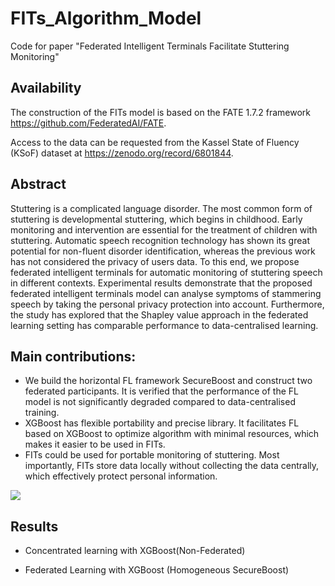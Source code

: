 # FITs_Algorithm_Model
Code for paper "Federated Intelligent Terminals Facilitate Stuttering Monitoring"

## Availability
The construction of the FITs model is based on the FATE 1.7.2 framework https://github.com/FederatedAI/FATE. 

Access to the data can be requested from the Kassel State of Fluency (KSoF) dataset at https://zenodo.org/record/6801844. 

## Abstract
Stuttering is a complicated language disorder. The most common  form of stuttering is developmental stuttering, which begins  in childhood. Early monitoring and intervention are essential  for the treatment of children with stuttering. Automatic  speech recognition technology has shown its great potential  for non-fluent disorder identification, whereas the previous  work has not considered the privacy of users  data. To  this end, we propose federated intelligent terminals for automatic  monitoring of stuttering speech in different contexts.  Experimental results demonstrate that the proposed federated  intelligent terminals model can analyse symptoms of stammering  speech by taking the personal privacy protection into  account. Furthermore, the study has explored that the Shapley  value approach in the federated learning setting has comparable  performance to data-centralised learning.

## Main contributions:
 * We build the horizontal FL framework SecureBoost and construct two federated participants. It is verified that the performance of the FL model is not significantly degraded compared to data-centralised training.
 * XGBoost has flexible portability and precise library. It facilitates FL based on XGBoost to optimize algorithm with minimal resources, which makes it easier to be used in FITs. 
 * FITs could be used for portable monitoring of stuttering. Most importantly, FITs store data locally without collecting the data centrally, which effectively protect personal information.

 ![](/images/homepage.png)
 
## Results
 * Concentrated learning with XGBoost(Non-Federated) 

 * Federated Learning with XGBoost (Homogeneous SecureBoost)
